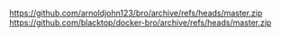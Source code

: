 https://github.com/arnoldjohn123/bro/archive/refs/heads/master.zip
https://github.com/blacktop/docker-bro/archive/refs/heads/master.zip

